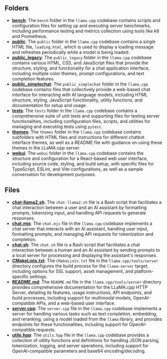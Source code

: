 ## Folders
- **[bench](server/bench.driver.md)**: The `bench` folder in the `llama.cpp` codebase contains scripts and configuration files for setting up and executing server benchmarks, including performance testing and metrics collection using tools like k6 and Prometheus.
- **[public](server/public.driver.md)**: The `public` folder in the `llama.cpp` codebase contains a single HTML file, `loading.html`, which is used to display a loading message and refreshes periodically while a model is being loaded.
- **[public_legacy](server/public.driver.md_legacy)**: The `public_legacy` folder in the `llama.cpp` codebase contains various HTML, CSS, and JavaScript files that provide the structure, styling, and functionality for a chat application interface, including multiple color themes, prompt configurations, and text completion features.
- **[public_simplechat](server/public.driver.md_simplechat)**: The `public_simplechat` folder in the `llama.cpp` codebase contains files that collectively provide a web-based chat interface for interacting with AI language models, including HTML structure, styling, JavaScript functionality, utility functions, and documentation for setup and usage.
- **[tests](server/tests.driver.md)**: The `tests` folder in the `llama.cpp` codebase contains a comprehensive suite of unit tests and supporting files for testing server functionalities, including configuration files, scripts, and utilities for managing and executing tests using `pytest`.
- **[themes](server/themes.driver.md)**: The `themes` folder in the `llama.cpp` codebase contains subfolders with HTML files and instructions for different chatbot interface themes, as well as a README file with guidance on using these themes in the LLaMA.cpp server.
- **[webui](server/webui.driver.md)**: The `webui` folder in the `llama.cpp` codebase contains the structure and configuration for a React-based web user interface, including source code, styling, and build setup, with specific files for TypeScript, ESLint, and Vite configurations, as well as a sample conversation for development purposes.

## Files
- **[chat-llama2.sh](server/chat-llama2.sh.driver.md)**: The `chat-llama2.sh` file is a Bash script that facilitates a chat interaction between a user and an AI assistant by formatting prompts, tokenizing input, and handling API requests to generate responses.
- **[chat.mjs](server/chat.mjs.driver.md)**: The `chat.mjs` file in the `llama.cpp` codebase implements a chat server that interacts with an AI assistant, handling user input, formatting prompts, and managing API requests for tokenization and completion.
- **[chat.sh](server/chat.sh.driver.md)**: The `chat.sh` file is a Bash script that facilitates a chat interaction between a human and an AI assistant by sending prompts to a local server for processing and displaying the assistant's responses.
- **[CMakeLists.txt](server/CMakeLists.txt.driver.md)**: The `CMakeLists.txt` file in the `llama.cpp/tools/server` directory configures the build process for the `llama-server` target, including options for SSL support, asset management, and platform-specific settings.
- **[README.md](server/README.md.driver.md)**: The `README.md` file in the `llama.cpp/tools/server` directory provides comprehensive documentation for the LLaMA.cpp HTTP Server, detailing its features, usage instructions, API endpoints, and build processes, including support for multimodal models, OpenAI-compatible APIs, and a web-based user interface.
- **[server.cpp](server/server.cpp.driver.md)**: The `server.cpp` file in the `llama.cpp` codebase implements a server for handling various tasks such as text completion, embedding, and reranking, using a model loaded from the `llama` library, and provides endpoints for these functionalities, including support for OpenAI-compatible requests.
- **[utils.hpp](server/utils.hpp.driver.md)**: The `utils.hpp` file in the `llama.cpp` codebase provides a collection of utility functions and definitions for handling JSON parsing, tokenization, logging, and server operations, including support for OpenAI-compatible parameters and base64 encoding/decoding.
